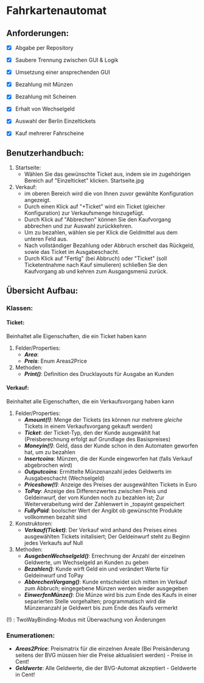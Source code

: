 # Fahrkartenautomat

## Anforderungen:
- [x] Abgabe per Repository
- [x] Saubere Trennung zwischen GUI & Logik
- [x] Umsetzung einer ansprechenden GUI
- [x] Bezahlung mit Münzen
- [x] Bezahlung mit Scheinen
- [x] Erhalt von Wechselgeld
- [x] Auswahl der Berlin Einzeltickets
- [x] Kauf mehrerer Fahrscheine


## Benutzerhandbuch:
1. Startseite:
   - Wählen Sie das gewünschte Ticket aus, indem sie im zugehörigen Bereich auf "Einzelticket" klicken.
   Startseite.jpg
2. Verkauf:
   - im oberen Bereich wird die von Ihnen zuvor gewählte Konfiguration angezeigt.
   - Durch einen Klick auf "+Ticket" wird ein Ticket (gleicher Konfiguration) zur Verkaufsmenge hinzugefügt.
   - Durch Klick auf "Abbrechen" können Sie den Kaufvorgang abbrechen und zur Auswahl zurückkehren.
   - Um zu bezahlen, wählen sie per Klick die Geldmittel aus dem unteren Feld aus.
   - Nach vollständiger Bezahlung oder Abbruch erscheit das Rückgeld, sowie das Ticket im Ausgabeschacht.
   - Durch Klick auf "Fertig" (bei Abbruch) oder "Ticket" (soll Ticketentnahme nach Kauf simulieren) schließen Sie den Kaufvorgang ab und kehren zum Ausgangsmenü zurück.

## Übersicht Aufbau:

### Klassen:
#### Ticket:
Beinhaltet alle Eigenschaften, die ein Ticket haben kann

1. Felder/Properties:
   - ***Area***:
   - ***Preis***:  Enum Areas2Price
2. Methoden:
   - ***Print()***: Definition des Drucklayouts für Ausgabe an Kunden

#### Verkauf:
Beinhaltet alle Eigenschaften, die ein Verkaufsvorgang haben kann

1. Felder/Properties:
   - ***Amount(!)***: Menge der Tickets (es können nur mehrere *gleiche* Tickets in einem Verkaufsvorgang gekauft werden)
   - ***Ticket***: der Ticket-Typ, den der Kunde ausgewählt hat (Preisberechnung erfolgt auf Grundlage des Basispreises)
   - ***Moneyin(!)***:  Geld, dass der Kunde schon in den Automaten geworfen hat, um zu bezahlen
   - ***Insertcoins***: Münzen, die der Kunde eingeworfen hat (falls Verkauf abgebrochen wird)
   - ***Outputcoins***: Ermittelte Münzenanzahl jedes Geldwerts im Ausgabeschacht (Wechselgeld)
   - ***Priceshow(!)***: Anzeige des Preises der ausgewählten Tickets in Euro
   - ***ToPay***: Anzeige des Differenzwertes zwischen Preis und Geldeinwurf, der vom Kunden noch zu bezahlen ist; Zur Weiterverabeitung wird der Zahlenwert in _topayint gespeichert
   - ***FullyPaid***: boolscher Wert der Angibt ob gewünschte Produkte vollkommen bezahlt sind
2. Konstruktoren:
   - ***Verkauf(Ticket)***: Der Verkauf wird anhand des Preises eines ausgewählten Tickets initalisiert; Der Geldeinwurf steht zu Beginn jedes Verkaufs auf Null
3. Methoden:
   - ***AusgebenWechselgeld()***: Errechnung der Anzahl der einzelnen Geldwerte, um Wechselgeld an Kunden zu geben
   - ***Bezahlen()***: Kunde wirft Geld ein und verändert Werte für Geldeinwurf und ToPay
   - ***AbbrechenVorgang()***: Kunde entscheidet sich mitten im Verkauf zum Abbruch; eingegebene Münzen werden wieder ausgegeben
   - ***EinwerfenMünze()***: Die Münze wird bis zum Ende des Kaufs in einer separierten Stelle vorgehalten; programmatisch wird die Münzenanzahl je Geldwert bis zum Ende des Kaufs vermerkt

(!) : TwoWayBinding-Modus mit Überwachung von Änderungen
### Enumerationen:
- ***Areas2Price***: Preismatrix für die einzelnen Areale (Bei Preisänderung seitens der BVG müssen hier die Preise aktualisiert werden) - Preise in Cent!
- ***Geldwerte***: Alle Geldwerte, die der BVG-Automat akzeptiert - Geldwerte in Cent!





